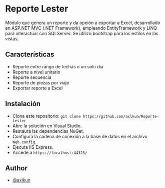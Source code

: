 
# Reporte Lester

Módulo que genera un reporte y da opción a exportar a Excel, desarrollado en ASP.NET MVC (.NET Framework), empleando EntityFramework y LINQ para interactuar con SQLServer. Se utilizó bootstrap para los estilos en las vistas.



## Características

- Reporte entre rango de fechas o un solo dia
- Reporte a nivel unitario
- Reporte secuencia
- Reporte de piezas por viaje
- Exportar reporte a Excel



## Instalación

-  Clona este repositorio: `git clone https://github.com/axlkun/Reporte-Lester`
- Abre la solución en Visual Studio.
- Restaura las dependencias NuGet.
- Configura la cadena de conexión a la base de datos en el archivo `Web.config`.
- Ejecuta IIS Express.
- Accede a `https://localhost:44323/`


## Author

- [@axlkun](https://www.github.com/axlkun)

